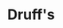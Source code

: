 ---
path: "/eats/druffs"
title: "Druff's"
image: "https://res.cloudinary.com/tpage99/image/upload/v1586830151/local417eats/local417eatslogo.png"
orderops: ["takeout", "order online"]
category: "eats"
hours: "11am-2pm Monday. 10am-7pm Tuesday through Friday. 8am-7pm Saturday and Sunday"
eatsType: "American"
website: "http://www.yumdruffs.com/"
facebook: "https://www.facebook.com/druffs"
address: "331 Park Central East Suite 101 Springfield, Missouri 65806"
phone: "4177191719"
tags: ["american"]
---